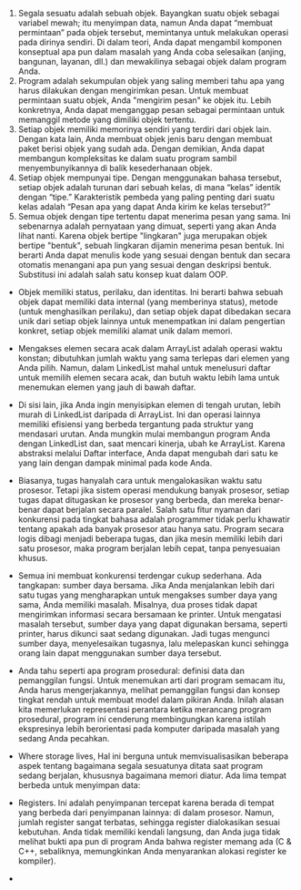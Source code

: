 1. Segala sesuatu adalah sebuah objek. Bayangkan suatu objek sebagai variabel mewah; itu menyimpan data, namun Anda dapat “membuat permintaan” pada objek tersebut, memintanya untuk melakukan operasi pada dirinya sendiri. Di dalam teori, Anda dapat mengambil komponen konseptual apa pun dalam masalah yang Anda coba selesaikan (anjing, bangunan, layanan, dll.) dan mewakilinya sebagai objek dalam program Anda.
2. Program adalah sekumpulan objek yang saling memberi tahu apa yang harus dilakukan dengan mengirimkan pesan. Untuk membuat permintaan suatu objek, Anda "mengirim pesan" ke objek itu. Lebih konkretnya, Anda dapat menganggap pesan sebagai permintaan untuk memanggil metode yang dimiliki objek tertentu.
3. Setiap objek memiliki memorinya sendiri yang terdiri dari objek lain. Dengan kata lain, Anda membuat objek jenis baru dengan membuat paket berisi objek yang sudah ada. Dengan demikian, Anda dapat membangun kompleksitas ke dalam suatu program sambil menyembunyikannya di balik kesederhanaan objek.
4. Setiap objek mempunyai tipe. Dengan menggunakan bahasa tersebut, setiap objek adalah turunan dari sebuah kelas, di mana “kelas” identik dengan “tipe.” Karakteristik pembeda yang paling penting dari suatu kelas adalah “Pesan apa yang dapat Anda kirim ke kelas tersebut?”
5. Semua objek dengan tipe tertentu dapat menerima pesan yang sama. Ini sebenarnya adalah pernyataan yang dimuat, seperti yang akan Anda lihat nanti. Karena objek bertipe "lingkaran" juga merupakan objek bertipe "bentuk", sebuah lingkaran dijamin menerima pesan bentuk. Ini berarti Anda dapat menulis kode yang sesuai dengan bentuk dan secara otomatis menangani apa pun yang sesuai dengan deskripsi bentuk. Substitusi ini adalah salah satu konsep kuat dalam OOP.

- Objek memiliki status, perilaku, dan identitas. Ini berarti bahwa sebuah objek dapat memiliki data internal (yang memberinya status), metode (untuk menghasilkan perilaku), dan setiap objek dapat dibedakan secara unik dari setiap objek lainnya untuk menempatkan ini dalam pengertian konkret, setiap objek memiliki alamat unik dalam memori.
- Mengakses elemen secara acak dalam ArrayList adalah operasi waktu konstan; dibutuhkan jumlah waktu yang sama terlepas dari elemen yang Anda pilih. Namun, dalam LinkedList mahal untuk menelusuri daftar untuk memilih elemen secara acak, dan butuh waktu lebih lama untuk menemukan elemen yang jauh di bawah daftar.
- Di sisi lain, jika Anda ingin menyisipkan elemen di tengah urutan, lebih murah di LinkedList daripada di ArrayList. Ini dan operasi lainnya memiliki efisiensi yang berbeda tergantung pada struktur yang mendasari urutan. Anda mungkin mulai membangun program Anda dengan LinkedList dan, saat mencari kinerja, ubah ke ArrayList. Karena abstraksi melalui Daftar interface, Anda dapat mengubah dari satu ke yang lain dengan dampak minimal pada kode Anda.
- Biasanya, tugas hanyalah cara untuk mengalokasikan waktu satu prosesor. Tetapi jika sistem operasi mendukung banyak prosesor, setiap tugas dapat ditugaskan ke prosesor yang berbeda, dan mereka benar-benar dapat berjalan secara paralel. Salah satu fitur nyaman dari konkurensi pada tingkat bahasa adalah programmer tidak perlu khawatir tentang apakah ada banyak prosesor atau hanya satu. Program secara logis dibagi menjadi beberapa tugas, dan jika mesin memiliki lebih dari satu prosesor, maka program berjalan lebih cepat, tanpa penyesuaian khusus.
- Semua ini membuat konkurensi terdengar cukup sederhana. Ada tangkapan: sumber daya bersama. Jika Anda menjalankan lebih dari satu tugas yang mengharapkan untuk mengakses sumber daya yang sama, Anda memiliki masalah. Misalnya, dua proses tidak dapat mengirimkan informasi secara bersamaan ke printer. Untuk mengatasi masalah tersebut, sumber daya yang dapat digunakan bersama, seperti printer, harus dikunci saat sedang digunakan. Jadi tugas mengunci sumber daya, menyelesaikan tugasnya, lalu melepaskan kunci sehingga orang lain dapat menggunakan sumber daya tersebut.
- Anda tahu seperti apa program prosedural: definisi data dan pemanggilan fungsi. Untuk menemukan arti dari program semacam itu, Anda harus mengerjakannya, melihat pemanggilan fungsi dan konsep tingkat rendah untuk membuat model dalam pikiran Anda. Inilah alasan kita memerlukan representasi perantara ketika merancang program prosedural, program ini cenderung membingungkan karena istilah ekspresinya lebih berorientasi pada komputer daripada masalah yang sedang Anda pecahkan.

- Where storage lives, Hal ini berguna untuk memvisualisasikan beberapa aspek tentang bagaimana segala sesuatunya ditata saat program sedang berjalan, khususnya bagaimana memori diatur. Ada lima tempat berbeda untuk menyimpan data:
- Registers. Ini adalah penyimpanan tercepat karena berada di tempat yang berbeda dari penyimpanan lainnya: di dalam prosesor. Namun, jumlah register sangat terbatas, sehingga register dialokasikan sesuai kebutuhan. Anda tidak memiliki kendali langsung, dan Anda juga tidak melihat bukti apa pun di program Anda bahwa register memang ada (C & C++, sebaliknya, memungkinkan Anda menyarankan alokasi register ke kompiler).
- 